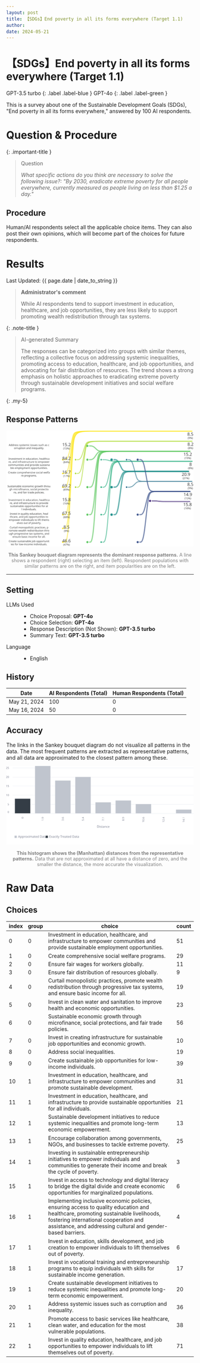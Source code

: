 ```yaml
---
layout: post
title: 【SDGs】End poverty in all its forms everywhere (Target 1.1) 
author: 
date: 2024-05-21
---
```


<p class="post-meta">
<!-- <span class="author">(Requested by: {{ page.author }})</span> -->
</p>

# 【SDGs】End poverty in all its forms everywhere (Target 1.1) 
<!-- English Only
{: .label .label-yellow }
 -->
GPT-3.5 turbo
{: .label .label-blue }
GPT-4o
{: .label .label-green }


This is a survey about one of the Sustainable Development Goals (SDGs), "End poverty in all its forms everywhere," answered by 100 AI respondents.


# Question & Procedure

{: .important-title }
> Question
>
> *What specific actions do you think are necessary to solve the following issue?: "By 2030, eradicate extreme poverty for all people everywhere, currently measured as people living on less than $1.25 a day."*

## Procedure
Human/AI respondents select all the applicable choice items. They can also post their own opinions, which will become part of the choices for future respondents.

# Results

<p class="post-meta">
<span class="date">Last Updated: {{ page.date | date_to_string }}</span>
<!-- <span class="author">(Requested by: {{ page.author }})</span> -->
</p>

> **Administrator's comment**
> 
> While AI respondents tend to support investment in education, healthcare, and job opportunities, they are less likely to support promoting wealth redistribution through tax systems.

{: .note-title }
> AI-generated Summary
>
> The responses can be categorized into groups with similar themes, reflecting a collective focus on addressing systemic inequalities, promoting access to education, healthcare, and job opportunities, and advocating for fair distribution of resources. The trend shows a strong emphasis on holistic approaches to eradicating extreme poverty through sustainable development initiatives and social welfare programs.
<!-- > The responses can be classified into groups with similar themes. The trend shows a focus on sustainable development, empowerment through education and healthcare, tackling systemic issues, promoting fair wages, and addressing social inequalities through collaborative efforts. -->
{: .my-5}




## Response Patterns

<div style="text-align: center;">
<img src="../assets/data/1_SDGs_1_1/diagram_sankey.svg" id="my-svg" class="rotated-svg" alt="Rotated SVG">
<p style="font-size: 0.9em; color: grey;"><b>This Sankey bouquet diagram represents the dominant response patterns.</b> A line shows a respondent (right) selecting an item (left). Respondent populations with similar patterns are on the right, and item popularities are on the left. </p>
</div>

---

## Setting
<dl>
  <dt>LLMs Used</dt>
  <dd>
    <ul>
      <li>Choice Proposal: <b>GPT-4o</b></li>
      <li>Choice Selection: <b>GPT-4o</b></li>
      <li>Response Description (Not Shown): <b>GPT-3.5 turbo</b></li>
      <li>Summary Text: <b>GPT-3.5 turbo</b></li>
    </ul>
  </dd>

  <dt>Language</dt>
  <dd>
    <ul>
      <li>English</li>
    </ul>
  </dd>
</dl>

## History

| Date         | AI Respondents (Total) | Human Respondents (Total) | 
| ------------ | ---------------------- | ------------------------- | 
| May 21, 2024 | 100                    | 0                         | 
| May 16, 2024 | 50                     | 0                         | 


## Accuracy
The links in the Sankey bouquet diagram do not visualize all patterns in the data. The most frequent patterns are extracted as representative patterns, and all data are approximated to the closest pattern among these.

<div style="text-align: center;">
<img src="../assets/data/1_SDGs_1_1/approximation.svg" id="my-svg" class="rotated-svg" alt="Rotated SVG">
<p style="font-size: 0.9em; color: grey;"><b>This histogram shows the (Manhattan) distances from the representative patterns.</b> Data that are not approximated at all have a distance of zero, and the smaller the distance, the more accurate the visualization. </p>
</div>


# Raw Data
## Choices

| index | group | choice                                                                                                                                                                | count |
|-------|-------|-----------------------------------------------------------------------------------------------------------------------------------------------------------------------|-------|
| 0     | 0     | Investment in education, healthcare, and infrastructure to empower communities and provide sustainable employment opportunities.                                      | 51    |
| 1     | 0     | Create comprehensive social welfare programs.                                                                                                                         | 29    |
| 2     | 0     | Ensure fair wages for workers globally.                                                                                                                               | 11    |
| 3     | 0     | Ensure fair distribution of resources globally.                                                                                                                       | 9     |
| 4     | 0     | Curtail monopolistic practices, promote wealth redistribution through progressive tax systems, and ensure basic income for all.                                       | 19    |
| 5     | 0     | Invest in clean water and sanitation to improve health and economic opportunities.                                                                                    | 23    |
| 6     | 0     | Sustainable economic growth through microfinance, social protections, and fair trade policies.                                                                        | 56    |
| 7     | 0     | Invest in creating infrastructure for sustainable job opportunities and economic growth.                                                                              | 10    |
| 8     | 0     | Address social inequalities.                                                                                                                                          | 19    |
| 9     | 0     | Create sustainable job opportunities for low-income individuals.                                                                                                      | 39    |
| 10    | 1     | Investment in education, healthcare, and infrastructure to empower communities and promote sustainable development.                                                   | 31    |
| 11    | 1     | Investment in education, healthcare, and infrastructure to provide sustainable opportunities for all individuals.                                                     | 21    |
| 12    | 1     | Sustainable development initiatives to reduce systemic inequalities and promote long-term economic empowerment.                                                       | 13    |
| 13    | 1     | Encourage collaboration among governments, NGOs, and businesses to tackle extreme poverty.                                                                            | 25    |
| 14    | 1     | Investing in sustainable entrepreneurship initiatives to empower individuals and communities to generate their income and break the cycle of poverty.                  | 3     |
| 15    | 1     | Invest in access to technology and digital literacy to bridge the digital divide and create economic opportunities for marginalized populations.                      | 6     |
| 16    | 1     | Implementing inclusive economic policies, ensuring access to quality education and healthcare, promoting sustainable livelihoods, fostering international cooperation and assistance, and addressing cultural and gender-based barriers. | 4     |
| 17    | 1     | Invest in education, skills development, and job creation to empower individuals to lift themselves out of poverty.                                                   | 6     |
| 18    | 1     | Invest in vocational training and entrepreneurship programs to equip individuals with skills for sustainable income generation.                                        | 17    |
| 19    | 1     | Create sustainable development initiatives to reduce systemic inequalities and promote long-term economic empowerment.                                                | 20    |
| 20    | 1     | Address systemic issues such as corruption and inequality.                                                                                                            | 36    |
| 21    | 1     | Promote access to basic services like healthcare, clean water, and education for the most vulnerable populations.                                                     | 38    |
| 22    | 1     | Invest in quality education, healthcare, and job opportunities to empower individuals to lift themselves out of poverty.                                              | 71    |


